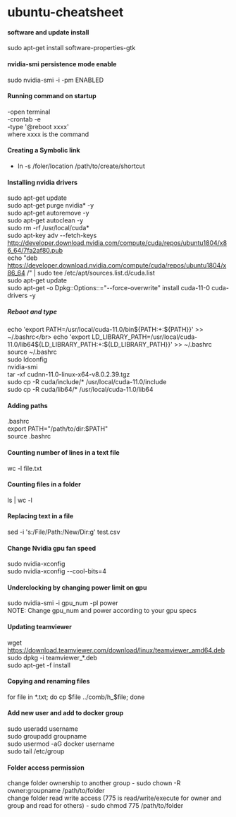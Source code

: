 # ubuntu-cheatsheet

#### software and update install
sudo apt-get install software-properties-gtk

#### nvidia-smi persistence mode enable
sudo nvidia-smi -i <target-gpu> -pm ENABLED

#### Running command on startup
-open terminal</br>
-crontab -e</br>
-type '@reboot xxxx'</br>
where xxxx is the command

#### Creating a Symbolic link
- ln -s /foler/location /path/to/create/shortcut</br>

#### Installing nvidia drivers
sudo apt-get update</br>
sudo apt-get purge nvidia* -y</br>
sudo apt-get autoremove -y</br>
sudo apt-get autoclean -y</br>
sudo rm -rf /usr/local/cuda*</br>
sudo apt-key adv --fetch-keys http://developer.download.nvidia.com/compute/cuda/repos/ubuntu1804/x86_64/7fa2af80.pub </br>
echo "deb https://developer.download.nvidia.com/compute/cuda/repos/ubuntu1804/x86_64 /" | sudo tee /etc/apt/sources.list.d/cuda.list</br>
sudo apt-get update</br>
sudo apt-get -o Dpkg::Options::="--force-overwrite" install cuda-11-0 cuda-drivers -y</br>
##### Reboot and type</br>
echo 'export PATH=/usr/local/cuda-11.0/bin${PATH:+:${PATH}}' >> ~/.bashrc</br>
echo 'export LD_LIBRARY_PATH=/usr/local/cuda-11.0/lib64${LD_LIBRARY_PATH:+:${LD_LIBRARY_PATH}}' >> ~/.bashrc</br>
source ~/.bashrc</br>
sudo ldconfig</br>
nvidia-smi</br>
tar -xf cudnn-11.0-linux-x64-v8.0.2.39.tgz</br>
sudo cp -R cuda/include/* /usr/local/cuda-11.0/include</br>
sudo cp -R cuda/lib64/* /usr/local/cuda-11.0/lib64</br>

#### Adding paths
.bashrc</br>
export PATH="/path/to/dir:$PATH"</br>
source .bashrc</br>

#### Counting number of lines in a text file
wc -l file.txt</br>

#### Counting files in a folder
ls | wc -l

#### Replacing text in a file
sed -i 's:/File/Path:/New/Dir:g' test.csv

#### Change Nvidia gpu fan speed
sudo nvidia-xconfig </br>
sudo nvidia-xconfig --cool-bits=4

#### Underclocking by changing power limit on gpu
sudo nvidia-smi -i gpu_num -pl power </br>
NOTE: Change gpu_num and power according to your gpu specs

#### Updating teamviewer
wget https://download.teamviewer.com/download/linux/teamviewer_amd64.deb </br>
sudo dpkg -i teamviewer_*.deb </br>
sudo apt-get -f install

#### Copying and renaming files
for file in *.txt; do cp $file ../comb/h_$file; done

#### Add new user and add to docker group
sudo useradd username </br>
sudo groupadd groupname </br>
sudo usermod -aG docker username </br>
sudo tail /etc/group

#### Folder access permission
change folder ownership to another group - sudo chown -R owner:groupname /path/to/folder </br>
change folder read write access (775 is read/write/execute for owner and group and read for others) - sudo chmod 775 /path/to/folder </br>

